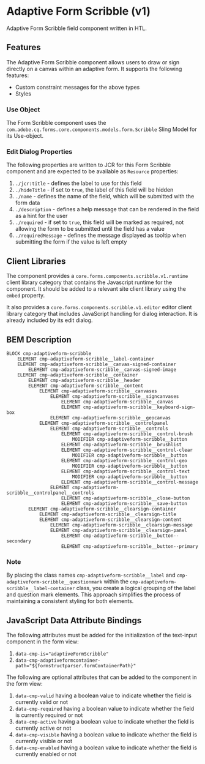 <!--
Copyright 2025 Adobe

Licensed under the Apache License, Version 2.0 (the "License");
you may not use this file except in compliance with the License.
You may obtain a copy of the License at

    http://www.apache.org/licenses/LICENSE-2.0

Unless required by applicable law or agreed to in writing, software
distributed under the License is distributed on an "AS IS" BASIS,
WITHOUT WARRANTIES OR CONDITIONS OF ANY KIND, either express or implied.
See the License for the specific language governing permissions and
limitations under the License.
-->
Adaptive Form Scribble (v1)
====
Adaptive Form Scribble field component written in HTL.

## Features

The Adaptive Form Scribble component allows users to draw or sign directly on a canvas within an adaptive form. It supports the following features:
* Custom constraint messages for the above types
* Styles

### Use Object
The Form Scribble component uses the `com.adobe.cq.forms.core.components.models.form.Scribble` Sling Model for its Use-object.

### Edit Dialog Properties
The following properties are written to JCR for this Form Scribble component and are expected to be available as `Resource` properties:

1. `./jcr:title` - defines the label to use for this field
2. `./hideTitle` - if set to `true`, the label of this field will be hidden
3. `./name` - defines the name of the field, which will be submitted with the form data
4. `./description` - defines a help message that can be rendered in the field as a hint for the user
5. `./required` - if set to `true`, this field will be marked as required, not allowing the form to be submitted until the field has a value
6. `./requiredMessage` - defines the message displayed as tooltip when submitting the form if the value is left empty

## Client Libraries
The component provides a `core.forms.components.scribble.v1.runtime` client library category that contains the Javascript runtime for the component. 
It should be added to a relevant site client library using the `embed` property.

It also provides a `core.forms.components.scribble.v1.editor` editor client library category that includes
JavaScript handling for dialog interaction. It is already included by its edit dialog.

## BEM Description
```
BLOCK cmp-adaptiveform-scribble
    ELEMENT cmp-adaptiveform-scribble__label-container
    ELEMENT cmp-adaptiveform-scribble__canvas-signed-container
        ELEMENT cmp-adaptiveform-scribble__canvas-signed-image
    ELEMENT cmp-adaptiveform-scribble__container
        ELEMENT cmp-adaptiveform-scribble__header
        ELEMENT cmp-adaptiveform-scribble__content
            ELEMENT cmp-adaptiveform-scribble__canvases
                ELEMENT cmp-adaptiveform-scribble__signcanvases
                    ELEMENT cmp-adaptiveform-scribble__canvas
                    ELEMENT cmp-adaptiveform-scribble__keyboard-sign-box
                ELEMENT cmp-adaptiveform-scribble__geocanvas
            ELEMENT cmp-adaptiveform-scribble__controlpanel
                ELEMENT cmp-adaptiveform-scribble__controls
                    ELEMENT cmp-adaptiveform-scribble__control-brush
                        MODIFIER cmp-adaptiveform-scribble__button
                    ELEMENT cmp-adaptiveform-scribble__brushlist
                    ELEMENT cmp-adaptiveform-scribble__control-clear
                        MODIFIER cmp-adaptiveform-scribble__button
                    ELEMENT cmp-adaptiveform-scribble__control-geo
                        MODIFIER cmp-adaptiveform-scribble__button
                    ELEMENT cmp-adaptiveform-scribble__control-text
                        MODIFIER cmp-adaptiveform-scribble__button
                    ELEMENT cmp-adaptiveform-scribble__control-message
                ELEMENT cmp-adaptiveform-scribble__controlpanel__controls
                    ELEMENT cmp-adaptiveform-scribble__close-button
                    ELEMENT cmp-adaptiveform-scribble__save-button
        ELEMENT cmp-adaptiveform-scribble__clearsign-container
            ELEMENT cmp-adaptiveform-scribble__clearsign-title
            ELEMENT cmp-adaptiveform-scribble__clearsign-content
                ELEMENT cmp-adaptiveform-scribble__clearsign-message
                ELEMENT cmp-adaptiveform-scribble__clearsign-panel
                    ELEMENT cmp-adaptiveform-scribble__button--secondary
                    ELEMENT cmp-adaptiveform-scribble__button--primary
```

### Note
By placing the class names `cmp-adaptiveform-scribble__label` and `cmp-adaptiveform-scribble__questionmark` within the `cmp-adaptiveform-scribble__label-container` class, you create a logical grouping of the label and question mark elements. This approach simplifies the process of maintaining a consistent styling for both elements.

## JavaScript Data Attribute Bindings

The following attributes must be added for the initialization of the text-input component in the form view:  
 1. `data-cmp-is="adaptiveFormScribble"`
 2. `data-cmp-adaptiveformcontainer-path="${formstructparser.formContainerPath}"`


The following are optional attributes that can be added to the component in the form view:
1. `data-cmp-valid` having a boolean value to indicate whether the field is currently valid or not
2. `data-cmp-required` having a boolean value to indicate whether the field is currently required or not
3. `data-cmp-active` having a boolean value to indicate whether the field is currently active or not 
4. `data-cmp-visible` having a boolean value to indicate whether the field is currently visible or not
5. `data-cmp-enabled` having a boolean value to indicate whether the field is currently enabled or not
